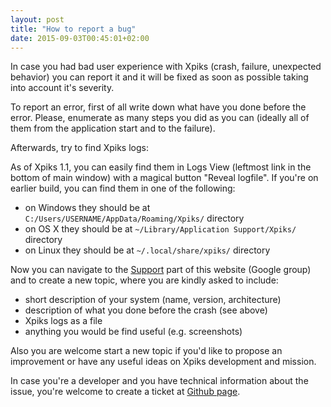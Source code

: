 ```yaml
---
layout: post
title: "How to report a bug"
date: 2015-09-03T00:45:01+02:00
---
```


In case you had bad user experience with Xpiks (crash, failure, unexpected behavior) you can report it and it will be fixed as soon as possible taking into account it's severity.

To report an error, first of all write down what have you done before the error. Please, enumerate as many steps you did as you can (ideally all of them from the application start and to the failure).

Afterwards, try to find Xpiks logs:

As of Xpiks 1.1, you can easily find them in Logs View (leftmost link in the bottom of main window) with a magical button "Reveal logfile". If you're on earlier build, you can find them in one of the following:

- on Windows they should be at `C:/Users/USERNAME/AppData/Roaming/Xpiks/` directory
- on OS X they should be at `~/Library/Application Support/Xpiks/` directory
- on Linux they should be at `~/.local/share/xpiks/` directory

Now you can navigate to the <a href="{{ site.url }}/support">Support</a> part of this website (Google group) and to create a new topic, where you are kindly asked to include:

- short description of your system (name, version, architecture)
- description of what you done before the crash (see above)
- Xpiks logs as a file
- anything you would be find useful (e.g. screenshots)

Also you are welcome start a new topic if you'd like to propose an improvement or have any useful ideas on Xpiks development and mission.

In case you're a developer and you have technical information about the issue, you're welcome to create a ticket at <a href="https://github.com/Ribtoks/xpiks/issues">Github page</a>.

